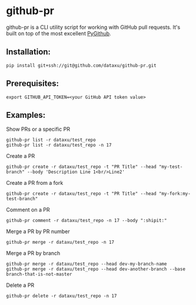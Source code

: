 # github-pr

github-pr is a CLI utility script for working with GitHub pull
requests. It's built on top of the most excellent
[PyGithub](https://github.com/PyGithub/PyGithub).

## Installation:

    pip install git+ssh://git@github.com/dataxu/github-pr.git

## Prerequisites:

    export GITHUB_API_TOKEN=<your GitHub API token value>

## Examples:

Show PRs or a specific PR

    github-pr list -r dataxu/test_repo
    github-pr list -r dataxu/test_repo -n 17

Create a PR

    github-pr create -r dataxu/test_repo -t "PR Title" --head "my-test-branch" --body 'Description Line 1<br/>Line2'

Create a PR from a fork

    github-pr create -r dataxu/test_repo -t "PR Title" --head "my-fork:my-test-branch"

Comment on a PR

    github-pr comment -r dataxu/test_repo -n 17 --body ":shipit:"

Merge a PR by PR number

    github-pr merge -r dataxu/test_repo -n 17

Merge a PR by branch

    github-pr merge -r dataxu/test_repo --head dev-my-branch-name
    github-pr merge -r dataxu/test_repo --head dev-another-branch --base branch-that-is-not-master

Delete a PR

    github-pr delete -r dataxu/test_repo -n 17
